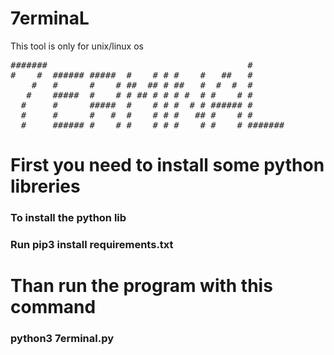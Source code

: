 # 7erminaL
This tool is only for unix/linux os
<pre>
#######                                      #       
#    #  ###### #####  #    # # #    #   ##   #       
    #   #      #    # ##  ## # ##   #  #  #  #       
   #    #####  #    # # ## # # # #  # #    # #       
  #     #      #####  #    # # #  # # ###### #       
  #     #      #   #  #    # # #   ## #    # #       
  #     ###### #    # #    # # #    # #    # #######
</pre>

<h1>First you need to install some python libreries</h1>

<h3>To install the python lib</h3>
<h3>Run pip3 install requirements.txt</h3>

<h1>Than run the program with this command</h1>
<h3>python3 7erminal.py</h3>
